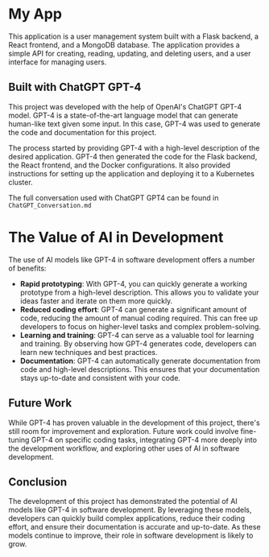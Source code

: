 # My App

This application is a user management system built with a Flask backend, a React frontend, and a MongoDB database. The application provides a simple API for creating, reading, updating, and deleting users, and a user interface for managing users.

## Built with ChatGPT GPT-4

This project was developed with the help of OpenAI's ChatGPT GPT-4 model. GPT-4 is a state-of-the-art language model that can generate human-like text given some input. In this case, GPT-4 was used to generate the code and documentation for this project.

The process started by providing GPT-4 with a high-level description of the desired application. GPT-4 then generated the code for the Flask backend, the React frontend, and the Docker configurations. It also provided instructions for setting up the application and deploying it to a Kubernetes cluster.

The full conversation used with ChatGPT GPT4 can be found in `ChatGPT_Conversation.md`

# The Value of AI in Development

The use of AI models like GPT-4 in software development offers a number of benefits:

- **Rapid prototyping**: With GPT-4, you can quickly generate a working prototype from a high-level description. This allows you to validate your ideas faster and iterate on them more quickly.
- **Reduced coding effort**: GPT-4 can generate a significant amount of code, reducing the amount of manual coding required. This can free up developers to focus on higher-level tasks and complex problem-solving.
- **Learning and training**: GPT-4 can serve as a valuable tool for learning and training. By observing how GPT-4 generates code, developers can learn new techniques and best practices.
- **Documentation**: GPT-4 can automatically generate documentation from code and high-level descriptions. This ensures that your documentation stays up-to-date and consistent with your code.

## Future Work

While GPT-4 has proven valuable in the development of this project, there's still room for improvement and exploration. Future work could involve fine-tuning GPT-4 on specific coding tasks, integrating GPT-4 more deeply into the development workflow, and exploring other uses of AI in software development.

## Conclusion

The development of this project has demonstrated the potential of AI models like GPT-4 in software development. By leveraging these models, developers can quickly build complex applications, reduce their coding effort, and ensure their documentation is accurate and up-to-date. As these models continue to improve, their role in software development is likely to grow.
